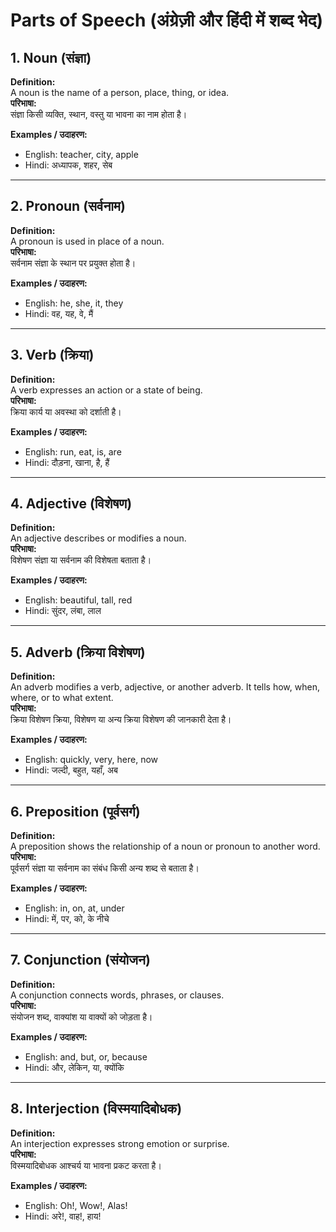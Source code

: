 # Parts of Speech (अंग्रेज़ी और हिंदी में शब्द भेद)

## 1. Noun (संज्ञा)
**Definition:**  
A noun is the name of a person, place, thing, or idea.  
**परिभाषा:**  
संज्ञा किसी व्यक्ति, स्थान, वस्तु या भावना का नाम होता है।

**Examples / उदाहरण:**  
- English: teacher, city, apple  
- Hindi: अध्यापक, शहर, सेब

---

## 2. Pronoun (सर्वनाम)
**Definition:**  
A pronoun is used in place of a noun.  
**परिभाषा:**  
सर्वनाम संज्ञा के स्थान पर प्रयुक्त होता है।

**Examples / उदाहरण:**  
- English: he, she, it, they  
- Hindi: वह, यह, वे, मैं

---

## 3. Verb (क्रिया)
**Definition:**  
A verb expresses an action or a state of being.  
**परिभाषा:**  
क्रिया कार्य या अवस्था को दर्शाती है।

**Examples / उदाहरण:**  
- English: run, eat, is, are  
- Hindi: दौड़ना, खाना, है, हैं

---

## 4. Adjective (विशेषण)
**Definition:**  
An adjective describes or modifies a noun.  
**परिभाषा:**  
विशेषण संज्ञा या सर्वनाम की विशेषता बताता है।

**Examples / उदाहरण:**  
- English: beautiful, tall, red  
- Hindi: सुंदर, लंबा, लाल

---

## 5. Adverb (क्रिया विशेषण)
**Definition:**  
An adverb modifies a verb, adjective, or another adverb. It tells how, when, where, or to what extent.  
**परिभाषा:**  
क्रिया विशेषण क्रिया, विशेषण या अन्य क्रिया विशेषण की जानकारी देता है।

**Examples / उदाहरण:**  
- English: quickly, very, here, now  
- Hindi: जल्दी, बहुत, यहाँ, अब

---

## 6. Preposition (पूर्वसर्ग)
**Definition:**  
A preposition shows the relationship of a noun or pronoun to another word.  
**परिभाषा:**  
पूर्वसर्ग संज्ञा या सर्वनाम का संबंध किसी अन्य शब्द से बताता है।

**Examples / उदाहरण:**  
- English: in, on, at, under  
- Hindi: में, पर, को, के नीचे

---

## 7. Conjunction (संयोजन)
**Definition:**  
A conjunction connects words, phrases, or clauses.  
**परिभाषा:**  
संयोजन शब्द, वाक्यांश या वाक्यों को जोड़ता है।

**Examples / उदाहरण:**  
- English: and, but, or, because  
- Hindi: और, लेकिन, या, क्योंकि

---

## 8. Interjection (विस्मयादिबोधक)
**Definition:**  
An interjection expresses strong emotion or surprise.  
**परिभाषा:**  
विस्मयादिबोधक आश्चर्य या भावना प्रकट करता है।

**Examples / उदाहरण:**  
- English: Oh!, Wow!, Alas!  
- Hindi: अरे!, वाह!, हाय!
